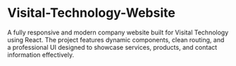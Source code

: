 # Visital-Technology-Website
A fully responsive and modern company website built for Visital Technology using React. The project features dynamic components, clean routing, and a professional UI designed to showcase services, products, and contact information effectively. 
